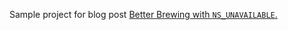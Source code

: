 Sample project for blog post [Better Brewing with `NS_UNAVAILABLE`.](http://sammeadley.wordpress.com/2014/12/28/better-brewing-with-ns_unavailable/)
